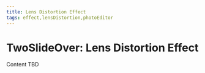 ```yaml
---
title: Lens Distortion Effect
tags: effect,lensDistortion,photoEditor
---
```


# TwoSlideOver: Lens Distortion Effect

Content TBD
